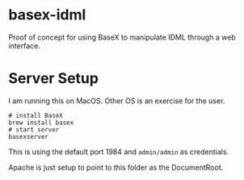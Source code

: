 basex-idml
==========

Proof of concept for using BaseX to manipulate IDML through a web interface.

Server Setup
============

I am running this on MacOS. Other OS is an exercise for the user.

```
# install BaseX
brew install basex
# start server
basexserver
```

This is using the default port 1984 and `admin/admin` as credentials.

Apache is just setup to point to this folder as the DocumentRoot. 
